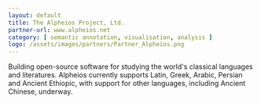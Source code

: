 ```yaml
---
layout: default
title: The Alpheios Project, Ltd.
partner-url: www.alpheios.net
category: [ semantic annotation, visualisation, analysis ]
logo: /assets/images/partners/Partner_Alpheios.png
---
```


Building open-source software for studying the world's classical languages and literatures. Alpheios currently supports 
Latin, Greek, Arabic, Persian and Ancient Ethiopic, with support for other languages, including Ancient Chinese, underway. 
